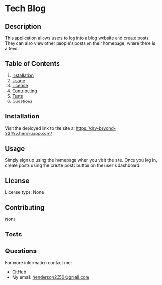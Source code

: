 # Tech Blog


## Description
This application allows users to log into a blog website and create posts. They can also view other people's posts on their homepage, where there is a feed.

## Table of Contents
1. [Installation](#installation)
2. [Usage](#usage)
3. [License](#license)
4. [Contributing](#contributing)
4. [Tests](#tests)
5. [Questions](#questions)

## Installation
Visit the deployed link to the site at https://dry-beyond-32485.herokuapp.com/

## Usage
Simply sign up using the homepage when you visit the site. Once you log in, create posts using the create posts button on the user's dashboard.

## License
License type: None

## Contributing
None

## Tests

## Questions
For more information contact me:
- [GitHub](https://github.com/henderson2350)  
- My email: henderson2350@gmail.com